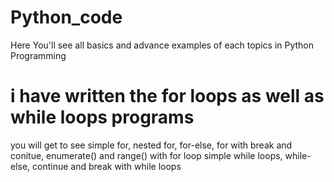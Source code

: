 # Python_code
Here You'll see all basics and advance examples of  each topics in Python Programming
# i have written the for loops as well as while loops programs 
you will get to see simple for, nested for, for-else, for with break and conitue, enumerate() and range() with for loop
simple while loops, while-else, continue and break with while loops 

